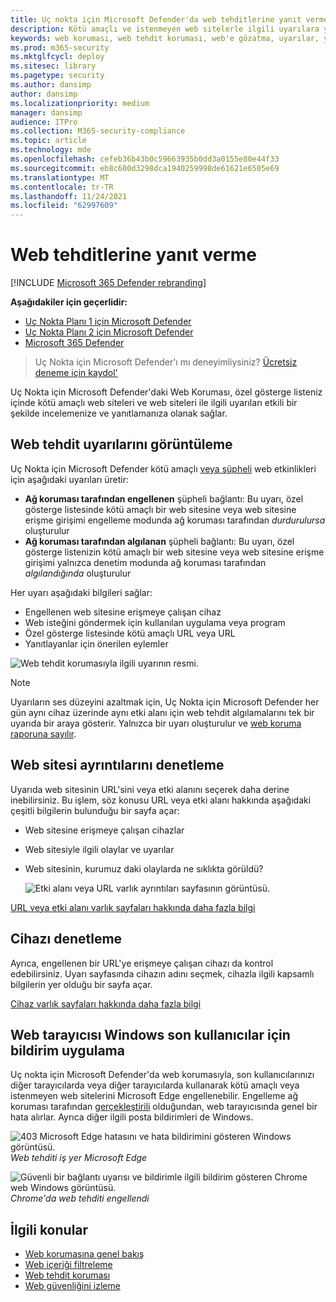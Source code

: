 ```yaml
---
title: Uç nokta için Microsoft Defender'da web tehditlerine yanıt verme
description: Kötü amaçlı ve istenmeyen web sitelerle ilgili uyarılara yanıt verin. Web tehdit korumasının son kullanıcıları web tarayıcıları ve bildirimlerini kullanarak nasıl Windows anlama
keywords: web koruması, web tehdit koruması, web'e gözatma, uyarılar, yanıt, güvenlik, kimlik avı, kötü amaçlı yazılım, exploit, web siteleri, ağ koruması, Edge, Internet Explorer, Chrome, Firefox, web tarayıcısı, bildirimler, son kullanıcılar, Windows bildirimleri, engelleme sayfası,
ms.prod: m365-security
ms.mktglfcycl: deploy
ms.sitesec: library
ms.pagetype: security
ms.author: dansimp
author: dansimp
ms.localizationpriority: medium
manager: dansimp
audience: ITPro
ms.collection: M365-security-compliance
ms.topic: article
ms.technology: mde
ms.openlocfilehash: cefeb36b43b0c59663935b0dd3a0155e80e44f33
ms.sourcegitcommit: eb8c600d3298dca1940259998de61621e6505e69
ms.translationtype: MT
ms.contentlocale: tr-TR
ms.lasthandoff: 11/24/2021
ms.locfileid: "62997609"
---
```

# <a name="respond-to-web-threats"></a>Web tehditlerine yanıt verme

[!INCLUDE [Microsoft 365 Defender rebranding](../../includes/microsoft-defender.md)]

**Aşağıdakiler için geçerlidir:**
- [Uç Nokta Planı 1 için Microsoft Defender](https://go.microsoft.com/fwlink/p/?linkid=2154037)
- [Uç Nokta Planı 2 için Microsoft Defender](https://go.microsoft.com/fwlink/p/?linkid=2154037)
- [Microsoft 365 Defender](https://go.microsoft.com/fwlink/?linkid=2118804)

> Uç Nokta için Microsoft Defender'ı mı deneyimliysiniz? [Ücretsiz deneme için kaydol'](https://signup.microsoft.com/create-account/signup?products=7f379fee-c4f9-4278-b0a1-e4c8c2fcdf7e&ru=https://aka.ms/MDEp2OpenTrial?ocid=docs-wdatp-main-abovefoldlink&rtc=1)

Uç Nokta için Microsoft Defender'daki Web Koruması, özel gösterge listeniz içinde kötü amaçlı web siteleri ve web siteleri ile ilgili uyarıları etkili bir şekilde incelemenize ve yanıtlamanıza olanak sağlar.

## <a name="view-web-threat-alerts"></a>Web tehdit uyarılarını görüntüleme

Uç Nokta için Microsoft Defender kötü amaçlı [veya şüpheli](manage-alerts.md) web etkinlikleri için aşağıdaki uyarıları üretir:

- **Ağ koruması tarafından engellenen** şüpheli bağlantı: Bu uyarı, özel gösterge listesinde kötü amaçlı bir web sitesine veya web sitesine erişme girişimi engelleme modunda ağ koruması tarafından *durdurulursa* oluşturulur 
- **Ağ koruması tarafından algılanan** şüpheli bağlantı: Bu uyarı, özel gösterge listenizin kötü amaçlı bir web sitesine veya web sitesine erişme girişimi yalnızca denetim modunda ağ koruması tarafından *algılandığında* oluşturulur

Her uyarı aşağıdaki bilgileri sağlar:

- Engellenen web sitesine erişmeye çalışan cihaz
- Web isteğini göndermek için kullanılan uygulama veya program
- Özel gösterge listesinde kötü amaçlı URL veya URL
- Yanıtlayanlar için önerilen eylemler

![Web tehdit korumasıyla ilgili uyarının resmi.](images/wtp-alert.png)

> [!NOTE]
> Uyarıların ses düzeyini azaltmak için, Uç Nokta için Microsoft Defender her gün aynı cihaz üzerinde aynı etki alanı için web tehdit algılamalarını tek bir uyarıda bir araya gösterir. Yalnızca bir uyarı oluşturulur ve [web koruma raporuna sayılır](web-protection-monitoring.md).

## <a name="inspect-website-details"></a>Web sitesi ayrıntılarını denetleme

Uyarıda web sitesinin URL'sini veya etki alanını seçerek daha derine inebilirsiniz. Bu işlem, söz konusu URL veya etki alanı hakkında aşağıdaki çeşitli bilgilerin bulunduğu bir sayfa açar:

- Web sitesine erişmeye çalışan cihazlar
- Web sitesiyle ilgili olaylar ve uyarılar
- Web sitesinin, kurumuz daki olaylarda ne sıklıkta görüldü?

    ![Etki alanı veya URL varlık ayrıntıları sayfasının görüntüsü.](images/wtp-website-details.png)

[URL veya etki alanı varlık sayfaları hakkında daha fazla bilgi](investigate-domain.md)

## <a name="inspect-the-device"></a>Cihazı denetleme

Ayrıca, engellenen bir URL'ye erişmeye çalışan cihazı da kontrol edebilirsiniz. Uyarı sayfasında cihazın adını seçmek, cihazla ilgili kapsamlı bilgilerin yer olduğu bir sayfa açar.

[Cihaz varlık sayfaları hakkında daha fazla bilgi](investigate-machines.md)

## <a name="web-browser-and-windows-notifications-for-end-users"></a>Web tarayıcısı Windows son kullanıcılar için bildirim uygulama

Uç nokta için Microsoft Defender'da web korumasıyla, son kullanıcılarınızı diğer tarayıcılarda veya diğer tarayıcılarda kullanarak kötü amaçlı veya istenmeyen web sitelerini Microsoft Edge engellenebilir. Engelleme ağ koruması tarafından [gerçekleştirili](network-protection.md) olduğundan, web tarayıcısında genel bir hata alırlar. Ayrıca diğer ilgili posta bildirimleri de Windows.

![403 Microsoft Edge hatasını ve hata bildirimini gösteren Windows görüntüsü.](images/wtp-browser-blocking-page.png)
 *Web tehditi iş yer Microsoft Edge*

![Güvenli bir bağlantı uyarısı ve bildirimle ilgili bildirim gösteren Chrome web Windows görüntüsü.](images/wtp-chrome-browser-blocking-page.png)
 *Chrome'da web tehditi engellendi*

## <a name="related-topics"></a>İlgili konular

- [Web korumasına genel bakış](web-protection-overview.md)
- [Web içeriği filtreleme](web-content-filtering.md)
- [Web tehdit koruması](web-threat-protection.md)
- [Web güvenliğini izleme](web-protection-monitoring.md)
